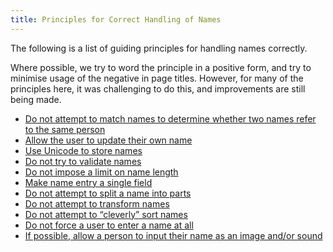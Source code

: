 ```yaml
---
title: Principles for Correct Handling of Names
---
```


The following is a list of guiding principles for handling names correctly.

Where possible, we try to word the principle in a positive form, and try to minimise
usage of the negative in page titles. However, for many of the principles here, it
was challenging to do this, and improvements are still being made.

- [Do not attempt to match names to determine whether two names refer to the same person](do-not-compare-names)
- [Allow the user to update their own name](allow-the-user-to-update-their-own-name)
- [Use Unicode to store names](use-unicode-to-store-names)
- [Do not try to validate names](do-not-validate-names)
- [Do not impose a limit on name length](do-not-limit-name-length)
- [Make name entry a single field](make-name-entry-a-single-field)
- [Do not attempt to split a name into parts](do-not-split-names)
- [Do not attempt to transform names](do-not-transform-names)
- [Do not attempt to “cleverly” sort names](do-not-sort-names)
- [Do not force a user to enter a name at all](do-not-require-a-name-at-all)
- [If possible, allow a person to input their name as an image and/or sound](allow-input-as-image-or-sound)
